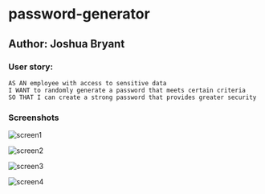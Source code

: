 # password-generator

## Author: Joshua Bryant

### User story:
```
AS AN employee with access to sensitive data
I WANT to randomly generate a password that meets certain criteria
SO THAT I can create a strong password that provides greater security
```

### Screenshots 
![screen1](./Assets/Screenshot%202023-11-27%20at%209.57.13 AM.png)

![screen2](./Assets/Screenshot%202023-11-27%20at%209.57.52 AM.png)

![screen3](./Assets/Screenshot%202023-11-27%20at%209.58.07 AM.png)

![screen4](./Assets/Screenshot%202023-11-27%20at%2010.13.17 AM.png)


